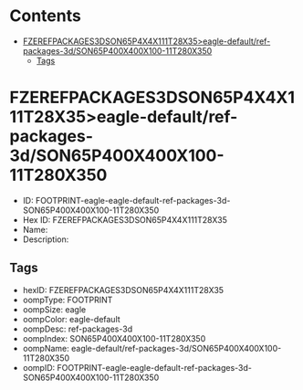 



Contents
========

* [FZEREFPACKAGES3DSON65P4X4X111T28X35>eagle-default/ref-packages-3d/SON65P400X400X100-11T280X350](#fzerefpackages3dson65p4x4x111t28x35eagle-defaultref-packages-3dson65p400x400x100-11t280x350)
	* [Tags](#tags)

# FZEREFPACKAGES3DSON65P4X4X111T28X35>eagle-default/ref-packages-3d/SON65P400X400X100-11T280X350

- ID: FOOTPRINT-eagle-eagle-default-ref-packages-3d-SON65P400X400X100-11T280X350
- Hex ID: FZEREFPACKAGES3DSON65P4X4X111T28X35
- Name: 
- Description: 

## Tags

- hexID: FZEREFPACKAGES3DSON65P4X4X111T28X35
- oompType: FOOTPRINT
- oompSize: eagle
- oompColor: eagle-default
- oompDesc: ref-packages-3d
- oompIndex: SON65P400X400X100-11T280X350
- oompName: eagle-default/ref-packages-3d/SON65P400X400X100-11T280X350
- oompID: FOOTPRINT-eagle-eagle-default-ref-packages-3d-SON65P400X400X100-11T280X350
